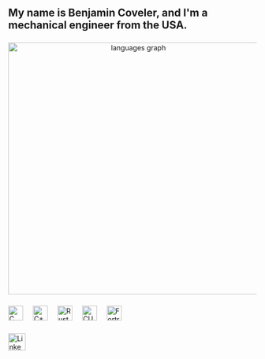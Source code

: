 <h2 align="left">My name is Benjamin Coveler, and I'm a mechanical engineer from the USA.</h2>

###

<div align="center">
  <!-- GitHub Stats Card (optional) -->
  <!-- <img src="https://github-readme-stats.vercel.app/api?username=SpeedyTurtle599&show_icons=true&include_all_commits=true&count_private=true&theme=radical&hide_border=false" height="150" alt="stats graph" /> -->

  <!-- Top Languages Card -->
  <img src="https://github-readme-stats.vercel.app/api/top-langs?username=SpeedyTurtle599&layout=compact&card_width=1024&langs_count=10&theme=github_dark&hide_border=false" height="512" alt="languages graph" />
</div>

###

<div align="left">
  <!-- Core Languages -->
  <img src="https://cdn.jsdelivr.net/gh/devicons/devicon/icons/c/c-original.svg" height="30" alt="C logo" />
  <img width="12" />
  <img src="https://cdn.jsdelivr.net/gh/devicons/devicon/icons/cplusplus/cplusplus-original.svg" height="30" alt="C++ logo" />
  <img width="12" />
  <img src="https://cdn.jsdelivr.net/gh/devicons/devicon/icons/rust/rust-original.svg" height="30" alt="Rust logo" />
  <img width="12" />
  <img src="https://cdn.jsdelivr.net/gh/devicons/devicon/icons/cuda/cuda-original.svg" height="30" alt="CUDA logo" />
  <img width="12" />
  <img src="https://cdn.jsdelivr.net/gh/devicons/devicon/icons/fortran/fortran-original.svg" height="30" alt="Fortran logo" />
  <img width="12" />
</div>

###

<div align="left">
  <a href="https://www.linkedin.com/in/benjamin-coveler/" target="_blank">
    <img src="https://img.shields.io/static/v1?message=LinkedIn&logo=linkedin&label=&color=0077B5&logoColor=white&labelColor=&style=for-the-badge" height="35" alt="LinkedIn logo" />
  </a>
</div>

###

